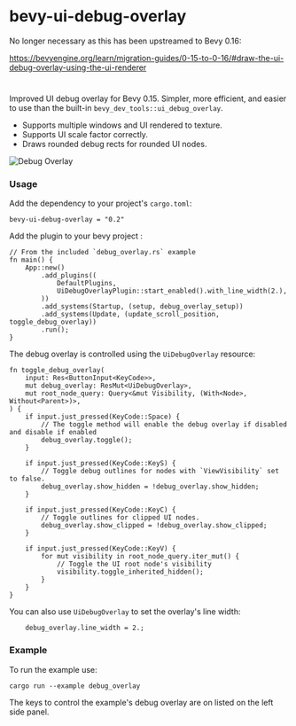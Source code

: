 # bevy-ui-debug-overlay

No longer necessary as this has been upstreamed to Bevy 0.16:

https://bevyengine.org/learn/migration-guides/0-15-to-0-16/#draw-the-ui-debug-overlay-using-the-ui-renderer

#

Improved UI debug overlay for Bevy 0.15. 
Simpler, more efficient, and easier to use than the built-in `bevy_dev_tools::ui_debug_overlay`.
* Supports multiple windows and UI rendered to texture.
* Supports UI scale factor correctly.
* Draws rounded debug rects for rounded UI nodes.

![Debug Overlay](debug_overlay.png)
### Usage

Add the dependency to your project's `cargo.toml`:
```
bevy-ui-debug-overlay = "0.2"
```

Add the plugin to your bevy project :
```
// From the included `debug_overlay.rs` example
fn main() {
    App::new()
        .add_plugins((
            DefaultPlugins,
            UiDebugOverlayPlugin::start_enabled().with_line_width(2.),
        ))
        .add_systems(Startup, (setup, debug_overlay_setup))
        .add_systems(Update, (update_scroll_position, toggle_debug_overlay))
        .run();
}
```

The debug overlay is controlled using the `UiDebugOverlay` resource:
```
fn toggle_debug_overlay(
    input: Res<ButtonInput<KeyCode>>,
    mut debug_overlay: ResMut<UiDebugOverlay>,
    mut root_node_query: Query<&mut Visibility, (With<Node>, Without<Parent>)>,
) {
    if input.just_pressed(KeyCode::Space) {
        // The toggle method will enable the debug overlay if disabled and disable if enabled
        debug_overlay.toggle();
    }

    if input.just_pressed(KeyCode::KeyS) {
        // Toggle debug outlines for nodes with `ViewVisibility` set to false.
        debug_overlay.show_hidden = !debug_overlay.show_hidden;
    }

    if input.just_pressed(KeyCode::KeyC) {
        // Toggle outlines for clipped UI nodes.
        debug_overlay.show_clipped = !debug_overlay.show_clipped;
    }

    if input.just_pressed(KeyCode::KeyV) {
        for mut visibility in root_node_query.iter_mut() {
            // Toggle the UI root node's visibility
            visibility.toggle_inherited_hidden();
        }
    }
}
```

You can also use `UiDebugOverlay` to set the overlay's line width:
```
    debug_overlay.line_width = 2.;
```

### Example
To run the example use:
```
cargo run --example debug_overlay
```
The keys to control the example's debug overlay are on listed on the left side panel.




